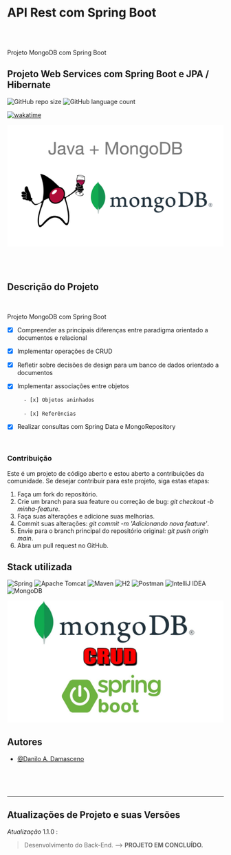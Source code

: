 # API Rest com Spring Boot

</hr>
</br>
</br>

Projeto MongoDB com Spring Boot

## Projeto Web Services com Spring Boot e JPA / Hibernate

![GitHub repo size](https://img.shields.io/github/repo-size/DaniloADamasceno/API-Rest-com-Spring-Boot?style=for-the-badge)
![GitHub language count](https://img.shields.io/github/languages/count/DaniloADamasceno/API-Rest-com-Spring-Boot?style=for-the-badge)

[![wakatime](https://wakatime.com/badge/user/e7f2e494-878d-4290-9a2b-cc473da48b8a/project/578e5d1f-b148-4af2-8515-2dbe4e7b1ab3.svg)](https://wakatime.com/badge/user/e7f2e494-878d-4290-9a2b-cc473da48b8a/project/578e5d1f-b148-4af2-8515-2dbe4e7b1ab3)

</hr>

<!-- Imagem da Tela inicial do Aplicativo -->
<div align="center">

![Imagem](https://raw.githubusercontent.com/DaniloADamasceno/API-Rest-com-Spring-Boot/main/Imagens/java%20mongoDB.png)
 </div>

</br>
</br>

## Descrição do Projeto

</br>

Projeto MongoDB com Spring Boot

- [x] Compreender as principais diferenças entre paradigma orientado a documentos e relacional

- [x] Implementar operações de CRUD

- [x] Refletir sobre decisões de design para um banco de dados orientado a documentos

- [x] Implementar associações entre objetos

        - [x] Objetos aninhados

        - [x] Referências

- [x] Realizar consultas com Spring Data e MongoRepository

</br>

### Contribuição

Este é um projeto de código aberto e estou aberto a contribuições da comunidade.
Se desejar contribuir para este projeto, siga estas etapas:

1. Faça um fork do repositório.
2. Crie um branch para sua feature ou correção de bug: *git checkout -b minha-feature*.
3. Faça suas alterações e adicione suas melhorias.
4. Commit suas alterações: *git commit -m 'Adicionando nova feature'*.
5. Envie para o branch principal do repositório original: *git push origin main*.
6. Abra um pull request no GitHub.

## Stack utilizada

![Spring](https://img.shields.io/badge/spring-%236DB33F.svg?style=for-the-badge&logo=spring&logoColor=white)
![Apache Tomcat](https://img.shields.io/badge/apache%20tomcat-%23F8DC75.svg?style=for-the-badge&logo=apache-tomcat&logoColor=black)
![Maven](https://img.shields.io/badge/Apache%20Maven-C71A36?style=for-the-badge&logo=Apache%20Maven&logoColor=white)
![H2](https://img.shields.io/badge/-H2%20DataBase-254987?style=for-the-badge&logo=Liferay&logoColor=1572B6)
![Postman](https://img.shields.io/badge/Postman-FF6C37?style=for-the-badge&logo=postman&logoColor=white)
![IntelliJ IDEA](https://img.shields.io/badge/IntelliJIDEA-000000.svg?style=for-the-badge&logo=intellij-idea&logoColor=white)
![MongoDB](https://img.shields.io/badge/MongoDB-%234ea94b.svg?style=for-the-badge&logo=mongodb&logoColor=white)

<!-- <h2>OBS:</h2>
   <h3> Os Servidores da HEROKU agora não contam mais coom planos gratuitos e por conta disso o app não foi implementado na plataforma.</h3>

<hr> -->

![Imagem](https://raw.githubusercontent.com/DaniloADamasceno/API-Rest-com-Spring-Boot/main/Imagens/mongoDB%20crud.jpg)

## Autores

- [@Danilo A. Damasceno](https://github.com/DaniloADamasceno/)

</br>
</br>
</br>

________________________________________________________________________________________________________________________________________________________________

## Atualizações de Projeto e suas Versões

*Atualização* 1.1.0 :
> Desenvolvimento do Back-End.
> --> **PROJETO EM CONCLUÍDO.**
</br>
